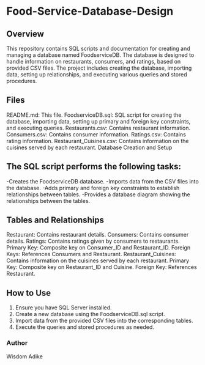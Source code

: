 # Food-Service-Database-Design
## **Overview**
This repository contains SQL scripts and documentation for creating and managing a database named FoodserviceDB. The database is designed to handle information on restaurants, consumers, and ratings, based on provided CSV files. The project includes creating the database, importing data, setting up relationships, and executing various queries and stored procedures.

## **Files**
README.md: This file.
FoodserviceDB.sql: SQL script for creating the database, importing data, setting up primary and foreign key constraints, and executing queries.
Restaurants.csv: Contains restaurant information.
Consumers.csv: Contains consumer information.
Ratings.csv: Contains rating information.
Restaurant_Cuisines.csv: Contains information on the cuisines served by each restaurant.
Database Creation and Setup

## **The SQL script performs the following tasks:**
-Creates the FoodserviceDB database.
-Imports data from the CSV files into the database.
-Adds primary and foreign key constraints to establish relationships between tables.
-Provides a database diagram showing the relationships between the tables.

## **Tables and Relationships**
Restaurant: Contains restaurant details.
Consumers: Contains consumer details.
Ratings: Contains ratings given by consumers to restaurants.
Primary Key: Composite key on Consumer_ID and Restaurant_ID.
Foreign Keys: References Consumers and Restaurant.
Restaurant_Cuisines: Contains information on the cuisines served by each restaurant.
Primary Key: Composite key on Restaurant_ID and Cuisine.
Foreign Key: References Restaurant.

## **How to Use**
1. Ensure you have SQL Server installed.
2. Create a new database using the FoodserviceDB.sql script.
3. Import data from the provided CSV files into the corresponding tables.
4. Execute the queries and stored procedures as needed.

### **Author**
Wisdom Adike
